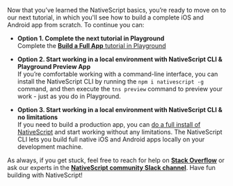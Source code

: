 Now that you’ve learned the NativeScript basics, you’re ready to move on to our next tutorial, in which you'll see how to build a complete iOS and Android app from scratch. To continue you can:

* **Option 1. Complete the next tutorial in Playground**  
Complete the <a id="btn-next-tutorial" href="/?template=groceries-ng&tutorial=groceries-ng"><strong>Build a Full App</strong>&nbsp;tutorial in Playground</a>

* **Option 2. Start working in a local environment with NativeScript CLI & Playground Preview App**  
If you’re comfortable working with a command-line interface, you can install the NativeScript CLI by running the `npm i nativescript -g` command, and then execute the `tns preview` command to preview your work - just as you do in Playground.

* **Option 3. Start working in a local environment with NativeScript CLI & no limitations**  
If you need to build a production app, you can [do a full install of NativeScript](https://docs.nativescript.org/angular/start/quick-setup) and start working without any limitations. The NativeScript CLI lets you build full native iOS and Android apps locally on your development machine.

As always, if you get stuck, feel free to reach for help on [**Stack Overflow**](https://stackoverflow.com/questions/tagged/nativescript) or ask our experts in the [**NativeScript community Slack channel**](http://developer.telerik.com/wp-login.php?action=slack-invitation). Have fun building with NativeScript!
